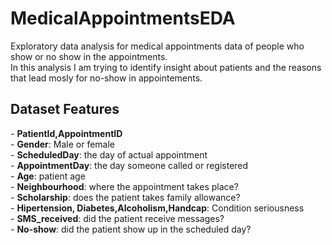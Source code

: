 # MedicalAppointmentsEDA
Exploratory data analysis for medical appointments data of people who show or no show in the appointments.<br>
In this analysis I am trying to identify insight about patients and the reasons that lead mosly for no-show in appointements.

<h2>Dataset Features</h2>
- <b>PatientId,AppointmentID</b>
<br>- <b>Gender</b>: Male or female
<br>- <b>ScheduledDay</b>: the day of actual appointment
<br>- <b>AppointmentDay</b>: the day someone called or registered
<br>- <b>Age</b>: patient age
<br>- <b>Neighbourhood</b>: where the appointment takes place?
<br>- <b>Scholarship</b>: does the patient takes family allowance?
<br>- <b>Hipertension, Diabetes,Alcoholism,Handcap</b>: Condition seriousness
<br>- <b>SMS_received</b>: did the patient receive messages?
<br>- <b>No-show</b>: did the patient show up in the scheduled day?

